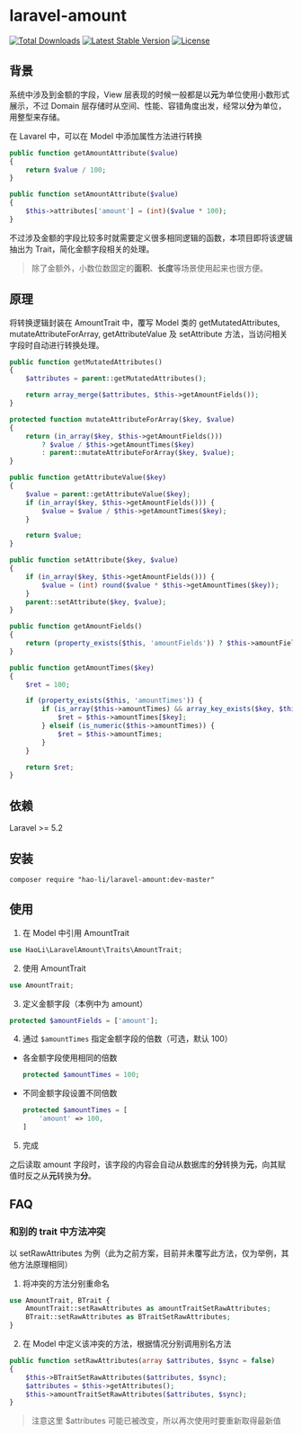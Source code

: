 # laravel-amount
<a href="https://packagist.org/packages/hao-li/laravel-amount"><img src="https://poser.pugx.org/hao-li/laravel-amount/d/total.svg" alt="Total Downloads"></a>
<a href="https://packagist.org/packages/hao-li/laravel-amount"><img src="https://poser.pugx.org/hao-li/laravel-amount/v/stable.svg" alt="Latest Stable Version"></a>
<a href="https://packagist.org/packages/hao-li/laravel-amount"><img src="https://poser.pugx.org/hao-li/laravel-amount/license.svg" alt="License"></a>

## 背景
系统中涉及到金额的字段，View 层表现的时候一般都是以**元**为单位使用小数形式展示，不过 Domain 层存储时从空间、性能、容错角度出发，经常以**分**为单位，用整型来存储。

在 Lavarel 中，可以在 Model 中添加属性方法进行转换

```php
public function getAmountAttribute($value)
{
    return $value / 100;
}

public function setAmountAttribute($value)
{
    $this->attributes['amount'] = (int)($value * 100);
}
```

不过涉及金额的字段比较多时就需要定义很多相同逻辑的函数，本项目即将该逻辑抽出为 Trait，简化金额字段相关的处理。
> 除了金额外，小数位数固定的**面积**、**长度**等场景使用起来也很方便。

## 原理

将转换逻辑封装在 AmountTrait 中，覆写 Model 类的 getMutatedAttributes, mutateAttributeForArray, getAttributeValue 及 setAttribute 方法，当访问相关字段时自动进行转换处理。

```php
public function getMutatedAttributes()
{
    $attributes = parent::getMutatedAttributes();

    return array_merge($attributes, $this->getAmountFields());
}

protected function mutateAttributeForArray($key, $value)
{
    return (in_array($key, $this->getAmountFields()))
        ? $value / $this->getAmountTimes($key)
        : parent::mutateAttributeForArray($key, $value);
}

public function getAttributeValue($key)
{
    $value = parent::getAttributeValue($key);
    if (in_array($key, $this->getAmountFields())) {
        $value = $value / $this->getAmountTimes($key);
    }

    return $value;
}

public function setAttribute($key, $value)
{
    if (in_array($key, $this->getAmountFields())) {
        $value = (int) round($value * $this->getAmountTimes($key));
    }
    parent::setAttribute($key, $value);
}

public function getAmountFields()
{
    return (property_exists($this, 'amountFields')) ? $this->amountFields : [];
}

public function getAmountTimes($key)
{
    $ret = 100;

    if (property_exists($this, 'amountTimes')) {
        if (is_array($this->amountTimes) && array_key_exists($key, $this->amountTimes)) {
            $ret = $this->amountTimes[$key];
        } elseif (is_numeric($this->amountTimes)) {
            $ret = $this->amountTimes;
        }
    }

    return $ret;
}
```

## 依赖
Laravel >= 5.2

## 安装
```
composer require "hao-li/laravel-amount:dev-master"
```

## 使用

1. 在 Model 中引用 AmountTrait

  ```php
  use HaoLi\LaravelAmount\Traits\AmountTrait;
  ```

2. 使用 AmountTrait

  ```php
  use AmountTrait;
  ```

3. 定义金额字段（本例中为 amount）

  ```php
  protected $amountFields = ['amount'];
  ```
4. 通过 `$amountTimes` 指定金额字段的倍数（可选，默认 100）
  * 各金额字段使用相同的倍数
    ```php
    protected $amountTimes = 100;
    ```
  * 不同金额字段设置不同倍数
    ```php
    protected $amountTimes = [
        'amount' => 100,
    ]
    ```
5. 完成

  之后读取 amount 字段时，该字段的内容会自动从数据库的**分**转换为**元**，向其赋值时反之从**元**转换为**分**。

## FAQ

### 和别的 trait 中方法冲突

以 setRawAttributes 为例（此为之前方案，目前并未覆写此方法，仅为举例，其他方法原理相同）

1. 将冲突的方法分别重命名
  ```php
  use AmountTrait, BTrait {
      AmountTrait::setRawAttributes as amountTraitSetRawAttributes;
      BTrait::setRawAttributes as BTraitSetRawAttributes;
  }
  ```

2. 在 Model 中定义该冲突的方法，根据情况分别调用别名方法
  ```php
  public function setRawAttributes(array $attributes, $sync = false)
  {
      $this->BTraitSetRawAttributes($attributes, $sync);
      $attributes = $this->getAttributes();
      $this->amountTraitSetRawAttributes($attributes, $sync);
  }
  ```
  > 注意这里 $attributes 可能已被改变，所以再次使用时要重新取得最新值
